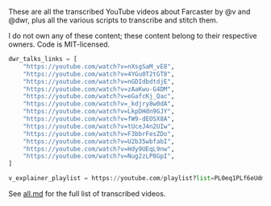 These are all the transcribed YouTube videos about Farcaster by @v and @dwr, plus all the various scripts to transcribe and stitch them.

I do not own any of these content; these content belong to their respective owners. Code is MIT-licensed.

```python
dwr_talks_links = [
    "https://youtube.com/watch?v=nXsgSaM_vE8",
    "https://youtube.com/watch?v=4YGu0T2tGT8",
    "https://youtube.com/watch?v=nGDIdbdtdjE",
    "https://youtube.com/watch?v=zAaKwu-G4DM",
    "https://youtube.com/watch?v=eGafcKj_Qac",
    "https://youtube.com/watch?v=_kdjry8w0dA",
    "https://youtube.com/watch?v=LkpDHdn9GJY",
    "https://youtube.com/watch?v=fW9-dEOSX8A",
    "https://youtube.com/watch?v=tUceJ4n2UIw",
    "https://youtube.com/watch?v=F3bbrFesZDo",
    "https://youtube.com/watch?v=U2b35wbfabI",
    "https://youtube.com/watch?v=Hdy9UEqL9nw",
    "https://youtube.com/watch?v=Nug2zLP8GpI",
]

v_explainer_playlist = https://youtube.com/playlist?list=PL0eq1PLf6eUdm35v_840EGLXkVJDhxhcF
```

See [all.md](./all.md) for the full list of transcribed videos.
